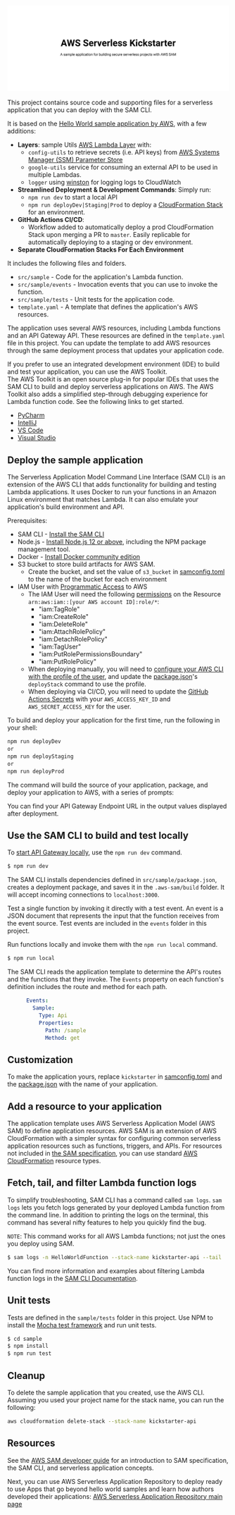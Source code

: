 [![AWS Serverless Kickstarter](./banner.svg)](./banner.svg)

This project contains source code and supporting files for a serverless application that you can deploy with the SAM CLI. 

It is based on the [Hello World sample application by AWS](https://docs.aws.amazon.com/serverless-application-model/latest/developerguide/serverless-getting-started-hello-world.html), with a few additions:

- **Layers**: sample Utils [AWS Lambda Layer](https://docs.aws.amazon.com/lambda/latest/dg/configuration-layers.html) with: 
    - `config-utils` to retrieve secrets (i.e. API keys) from [AWS Systems Manager (SSM) Parameter Store](https://docs.aws.amazon.com/systems-manager/latest/userguide/systems-manager-parameter-store.html)
    - `google-utils` service for consuming an external API to be used in multiple Lambdas. 
    - `logger` using [winston](https://github.com/winstonjs/winston) for logging logs to CloudWatch
- **Streamlined Deployment & Development Commands**: Simply run: 
    - `npm run dev` to start a local API 
    - `npm run deployDev|Staging|Prod` to deploy a [CloudFormation Stack](https://docs.aws.amazon.com/AWSCloudFormation/latest/UserGuide/stacks.html) for an environment.  
- **GitHub Actions CI/CD**: 
    - Workflow added to automatically deploy a prod CloudFormation Stack upon merging a PR to `master`. Easily replicable for automatically deploying to a staging or dev environment. 
- **Separate CloudFormation Stacks For Each Environment**

It includes the following files and folders.

- `src/sample` - Code for the application's Lambda function.
- `src/sample/events` - Invocation events that you can use to invoke the function.
- `src/sample/tests` - Unit tests for the application code. 
- `template.yaml` - A template that defines the application's AWS resources.

The application uses several AWS resources, including Lambda functions and an API Gateway API. These resources are defined in the `template.yaml` file in this project. You can update the template to add AWS resources through the same deployment process that updates your application code.

If you prefer to use an integrated development environment (IDE) to build and test your application, you can use the AWS Toolkit.  
The AWS Toolkit is an open source plug-in for popular IDEs that uses the SAM CLI to build and deploy serverless applications on AWS. The AWS Toolkit also adds a simplified step-through debugging experience for Lambda function code. See the following links to get started.

* [PyCharm](https://docs.aws.amazon.com/toolkit-for-jetbrains/latest/userguide/welcome.html)
* [IntelliJ](https://docs.aws.amazon.com/toolkit-for-jetbrains/latest/userguide/welcome.html)
* [VS Code](https://docs.aws.amazon.com/toolkit-for-vscode/latest/userguide/welcome.html)
* [Visual Studio](https://docs.aws.amazon.com/toolkit-for-visual-studio/latest/user-guide/welcome.html)

## Deploy the sample application

The Serverless Application Model Command Line Interface (SAM CLI) is an extension of the AWS CLI that adds functionality for building and testing Lambda applications. It uses Docker to run your functions in an Amazon Linux environment that matches Lambda. It can also emulate your application's build environment and API.

Prerequisites:

* SAM CLI - [Install the SAM CLI](https://docs.aws.amazon.com/serverless-application-model/latest/developerguide/serverless-sam-cli-install.html)
* Node.js - [Install Node.js 12 or above](https://nodejs.org/en/), including the NPM package management tool.
* Docker - [Install Docker community edition](https://hub.docker.com/search/?type=edition&offering=community)
* S3 bucket to store build artifacts for AWS SAM. 
    * Create the bucket, and set the value of `s3_bucket` in [samconfig.toml](./samconfig.toml) to the name of the bucket for each environment
* IAM User with [Programmatic Access](https://docs.aws.amazon.com/IAM/latest/UserGuide/id_users_create.html) to AWS
    * The IAM User will need the following [permissions](https://aws.amazon.com/iam/features/manage-permissions/) on the Resource `arn:aws:iam::[your AWS account ID]:role/*`:
        * "iam:TagRole"
        * "iam:CreateRole"
        * "iam:DeleteRole"
        * "iam:AttachRolePolicy"
        * "iam:DetachRolePolicy"
        * "iam:TagUser"
        * "iam:PutRolePermissionsBoundary"
        * "iam:PutRolePolicy"
    * When deploying manually, you will need to [configure your AWS CLI with the profile of the user](https://docs.aws.amazon.com/cli/latest/userguide/cli-configure-quickstart.html), and update the [package.json](./package.json)'s `deployStack` command to use the profile.
    * When deploying via CI/CD, you will need to update the [GitHub Actions Secrets](https://docs.github.com/en/free-pro-team@latest/actions/reference/encrypted-secrets) with your `AWS_ACCESS_KEY_ID` and `AWS_SECRET_ACCESS_KEY` for the user.

To build and deploy your application for the first time, run the following in your shell:

```bash
npm run deployDev
or
npm run deployStaging
or
npm run deployProd
```

The command will build the source of your application, package, and deploy your application to AWS, with a series of prompts:

You can find your API Gateway Endpoint URL in the output values displayed after deployment.

## Use the SAM CLI to build and test locally

To [start API Gateway locally](https://docs.aws.amazon.com/serverless-application-model/latest/developerguide/serverless-sam-cli-using-start-api.html), use the `npm run dev` command.

```bash
$ npm run dev
```

The SAM CLI installs dependencies defined in `src/sample/package.json`, creates a deployment package, and saves it in the `.aws-sam/build` folder. It will accept incoming connections to `localhost:3000`. 

Test a single function by invoking it directly with a test event. An event is a JSON document that represents the input that the function receives from the event source. Test events are included in the `events` folder in this project.

Run functions locally and invoke them with the `npm run local` command.

```bash
$ npm run local
```

The SAM CLI reads the application template to determine the API's routes and the functions that they invoke. The `Events` property on each function's definition includes the route and method for each path.

```yaml
      Events:
        Sample:
          Type: Api
          Properties:
            Path: /sample
            Method: get
```

## Customization

To make the application yours, replace `kickstarter` in [samconfig.toml](./samconfig.toml) and the [package.json](package.json) with the name of your application.  

## Add a resource to your application
The application template uses AWS Serverless Application Model (AWS SAM) to define application resources. AWS SAM is an extension of AWS CloudFormation with a simpler syntax for configuring common serverless application resources such as functions, triggers, and APIs. For resources not included in [the SAM specification](https://github.com/awslabs/serverless-application-model/blob/master/versions/2016-10-31.md), you can use standard [AWS CloudFormation](https://docs.aws.amazon.com/AWSCloudFormation/latest/UserGuide/aws-template-resource-type-ref.html) resource types.

## Fetch, tail, and filter Lambda function logs

To simplify troubleshooting, SAM CLI has a command called `sam logs`. `sam logs` lets you fetch logs generated by your deployed Lambda function from the command line. In addition to printing the logs on the terminal, this command has several nifty features to help you quickly find the bug.

`NOTE`: This command works for all AWS Lambda functions; not just the ones you deploy using SAM.

```bash
$ sam logs -n HelloWorldFunction --stack-name kickstarter-api --tail
```

You can find more information and examples about filtering Lambda function logs in the [SAM CLI Documentation](https://docs.aws.amazon.com/serverless-application-model/latest/developerguide/serverless-sam-cli-logging.html).

## Unit tests

Tests are defined in the `sample/tests` folder in this project. Use NPM to install the [Mocha test framework](https://mochajs.org/) and run unit tests.

```bash
$ cd sample
$ npm install
$ npm run test
```

## Cleanup

To delete the sample application that you created, use the AWS CLI. Assuming you used your project name for the stack name, you can run the following:

```bash
aws cloudformation delete-stack --stack-name kickstarter-api
```

## Resources

See the [AWS SAM developer guide](https://docs.aws.amazon.com/serverless-application-model/latest/developerguide/what-is-sam.html) for an introduction to SAM specification, the SAM CLI, and serverless application concepts.

Next, you can use AWS Serverless Application Repository to deploy ready to use Apps that go beyond hello world samples and learn how authors developed their applications: [AWS Serverless Application Repository main page](https://aws.amazon.com/serverless/serverlessrepo/)
